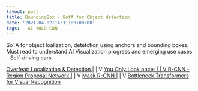 ```yaml
---
layout: post
title: BoundingBox - SotA for Object detection   
date: '2021-04-02T14:31:00+00:00'
tags:   AI YOLO CNN
---
```


SoTA for object loalization, detetction using anchors and bounding boxes. Must read to understand AI Visualization progress and emerging use cases - Self-driving cars.

<a href="https://arxiv.org/abs/1312.6229"> Overfeat: Localization & Detection </a>
       |
       |
       V
<a href="https://arxiv.org/abs/1506.02640"> You Only Look once:
       |
       |
       V
<a href="https://arxiv.org/abs/1311.2524"> R-CNN - Region Proposal Network </a>
       |
       |
       V
<a href="https://arxiv.org/pdf/1703.06870.pdf"> Mask R-CNN </a>
       |
       |
       V
<a href="https://arxiv.org/abs/2101.11605"> Bottleneck Transformers for Visual Recognition </a>